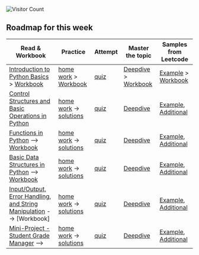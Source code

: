 ![Visitor Count](https://visitor-badge.laobi.icu/badge?page_id=simplifylearning101.dsa_with_python)

## Roadmap for this week
| Read & Workbook | Practice | Attempt | Master the topic | Samples from Leetcode |
|---|---|---|---|---|
| [Introduction to Python Basics](materials/1_1.markdown) > [Workbook](workbook/01.ipynb) | [home work](materials/1_2.markdown) > [Workbook](workbook/03.ipynb)|[quiz](materials/1_4.markdown)|[Deepdive](materials/1_5.markdown) > [Workbook](workbook/05.ipynb)| [Example](materials/1_6.markdown) > [Workbook](workbook/07.ipynb)|
| [Control Structures and Basic Operations in Python](materials/2_1.markdown) | [home work](materials/2_2.markdown) -> [solutions](materials/2_3.markdown)|[quiz](materials/2_4.markdown)|[Deepdive](materials/2_5.markdown)| [Example](materials/2_6.markdown), [Additional](materials/2_7.markdown) |
| [Functions in Python](materials/3_1.markdown)  --> [Workbook](workbook/03.ipynb) | [home work](materials/3_2.markdown) -> [solutions](materials/3_3.markdown)|[quiz](materials/3_4.markdown)|[Deepdive](materials/3_5.markdown)| [Example](materials/3_6.markdown), [Additional](materials/3_7.markdown) |
| [Basic Data Structures in Python](materials/4_1.markdown)  --> [Workbook]()  | [home work](materials/4_2.markdown) -> [solutions](materials/4_3.markdown)|[quiz](materials/4_4.markdown)|[Deepdive](materials/4_5.markdown)| [Example](materials/4_6.markdown), [Additional](materials/4_7.markdown) |
| [Input/Output, Error Handling, and String Manipulation](materials/5_1.markdown)  -->  [Workbook]  | [home work](materials/5_2.markdown) -> [solutions](materials/5_3.markdown)|[quiz](materials/5_4.markdown)|[Deepdive](materials/5_5.markdown)| [Example](materials/5_6.markdown), [Additional](materials/5_7.markdown) |
| [Mini-Project - Student Grade Manager](materials/6_1.markdown)  -->  | [home work](materials/6_2.markdown) -> [solutions](materials/6_3.markdown)|[quiz](materials/6_4.markdown)|[Deepdive](materials/6_5.markdown)| [Example](materials/6_6.markdown), [Additional](materials/6_7.markdown) |
